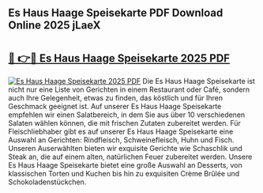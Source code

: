 ## Es Haus Haage Speisekarte PDF Download Online 2025 jLaeX

# <h2><a href="http://gceghv.nevu.top/?p=Es+Haus+Haage+Speisekarte">🔗 👉🔴 Es Haus Haage Speisekarte 2025 PDF</a></h2>

[![Es Haus Haage Speisekarte 2025 PDF](https://i.imgur.com/dBaPXMq.png)](http://gceghv.nevu.top/?p=Es+Haus+Haage+Speisekarte)
Die Es Haus Haage Speisekarte ist nicht nur eine Liste von Gerichten in einem Restaurant oder Café, sondern auch Ihre Gelegenheit, etwas zu finden, das köstlich und für Ihren Geschmack geeignet ist. Auf unserer Es Haus Haage Speisekarte empfehlen wir einen Salatbereich, in dem Sie aus über 10 verschiedenen Salaten wählen können, die mit frischen Zutaten zubereitet werden. Für Fleischliebhaber gibt es auf unserer Es Haus Haage Speisekarte eine Auswahl an Gerichten: Rindfleisch, Schweinefleisch, Huhn und Fisch. Unseren Auserwählten bieten wir exquisite Gerichte wie Schaschlik und Steak an, die auf einem alten, natürlichen Feuer zubereitet werden. Unsere Es Haus Haage Speisekarte bietet eine große Auswahl an Desserts, von klassischen Torten und Kuchen bis hin zu exquisiten Crème Brûlée und Schokoladenstückchen.
